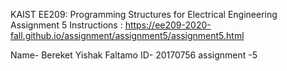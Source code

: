 
KAIST EE209: Programming Structures for Electrical Engineering 
Assignment 5
Instructions : https://ee209-2020-fall.github.io/assignment/assignment5/assignment5.html


Name- Bereket Yishak Faltamo
ID- 20170756
assignment -5
